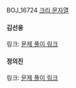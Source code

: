BOJ_16724 [크리 문자열](https://www.acmicpc.net/problem/11059)<br>

#### 김선웅
링크: [문제 풀이 링크](https://github.com/dnd2dnd/coding-test/commit/e62091feee7f67b67e564847da083cb3e23dc810)

#### 정의진
링크: [문제 풀이 링크](https://github.com/uijin-j/algorithm-coding-test/tree/main/%EB%B0%B1%EC%A4%80/Silver/11059.%E2%80%85%ED%81%AC%EB%A6%AC%E2%80%85%EB%AC%B8%EC%9E%90%EC%97%B4)
